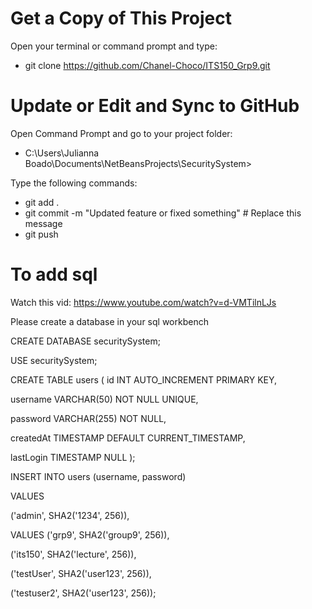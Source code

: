 # Get a Copy of This Project

Open your terminal or command prompt and type:
- git clone https://github.com/Chanel-Choco/ITS150_Grp9.git

# Update or Edit and Sync to GitHub

Open Command Prompt and go to your project folder:
- C:\Users\Julianna Boado\Documents\NetBeansProjects\SecuritySystem>

Type the following commands:
- git add .
- git commit -m "Updated feature or fixed something"   # Replace this message
- git push


# To add sql

Watch this vid: https://www.youtube.com/watch?v=d-VMTilnLJs

Please create a database in your sql workbench 



CREATE DATABASE securitySystem;


USE securitySystem;


CREATE TABLE users (
  id INT AUTO_INCREMENT PRIMARY KEY,
  
  username VARCHAR(50) NOT NULL UNIQUE,
  
  password VARCHAR(255) NOT NULL,
  
  createdAt TIMESTAMP DEFAULT CURRENT_TIMESTAMP,
  
  lastLogin TIMESTAMP NULL
);


INSERT INTO users (username, password)

VALUES 

('admin', SHA2('1234', 256)),

VALUES ('grp9', SHA2('group9', 256)),

('its150', SHA2('lecture', 256)),

('testUser', SHA2('user123', 256)), 

('testuser2', SHA2('user123', 256));


